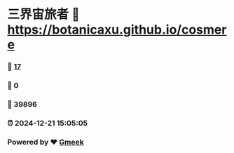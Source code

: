 # 三界宙旅者 :link: https://botanicaxu.github.io/cosmere 
### :page_facing_up: [17](https://botanicaxu.github.io/cosmere/tag.html) 
### :speech_balloon: 0 
### :hibiscus: 39896 
### :alarm_clock: 2024-12-21 15:05:05 
### Powered by :heart: [Gmeek](https://github.com/Meekdai/Gmeek)
